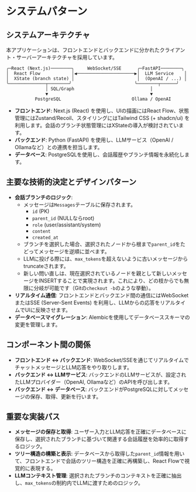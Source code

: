 # システムパターン

## システムアーキテクチャ

本アプリケーションは、フロントエンドとバックエンドに分かれたクライアント・サーバーアーキテクチャを採用しています。

```
╭─React (Next.js)────────╮     WebSocket/SSE      ╭─FastAPI────────╮
│  React Flow            │◀──────────────────────▶│  LLM Service    │
│  XState (branch state) │                        │  (OpenAI / ...) │
╰──────────────┬────────╯                        ╰────────┬──────╯
               │ SQL/Graph                             │
               ▼                                       ▼
           PostgreSQL                           Ollama / OpenAI
```

*   **フロントエンド**: Next.js (React) を使用し、UIの描画にはReact Flow、状態管理にはZustand/Recoil、スタイリングにはTailwind CSS (+ shadcn/ui) を利用します。会話のブランチ状態管理にはXStateの導入が検討されています。
*   **バックエンド**: Python (FastAPI) を使用し、LLMサービス（OpenAI / Ollamaなど）との連携を担当します。
*   **データベース**: PostgreSQLを使用し、会話履歴やブランチ情報を永続化します。

## 主要な技術的決定とデザインパターン

*   **会話ブランチのロジック**:
    *   メッセージは`Messages`テーブルに保存されます。
        *   `id` (PK)
        *   `parent_id` (NULLならroot)
        *   `role` (user/assistant/system)
        *   `content`
        *   `created_at`
    *   ブランチを選択した場合、選択されたノードから根まで`parent_id`をたどってメッセージを逆順に並べます。
    *   LLMに投げる際には、`max_tokens`を超えないように古いメッセージからtruncateされます。
    *   新しい問い直しは、現在選択されているノードを親として新しいメッセージをINSERTすることで実現されます。これにより、どの枝からでも無限に分岐が可能です（Gitの`checkout -b`のような挙動）。
*   **リアルタイム通信**: フロントエンドとバックエンド間の通信にはWebSocketまたはSSE (Server-Sent Events) を利用し、LLMからの応答をリアルタイムでUIに反映させます。
*   **データベースマイグレーション**: Alembicを使用してデータベーススキーマの変更を管理します。

## コンポーネント間の関係

*   **フロントエンド ↔ バックエンド**: WebSocket/SSEを通じてリアルタイムでチャットメッセージとLLM応答をやり取りします。
*   **バックエンド ↔ LLMサービス**: バックエンドのLLMサービスが、設定されたLLMプロバイダー（OpenAI, Ollamaなど）のAPIを呼び出します。
*   **バックエンド ↔ データベース**: バックエンドがPostgreSQLに対してメッセージの保存、取得、更新を行います。

## 重要な実装パス

*   **メッセージの保存と取得**: ユーザー入力とLLM応答を正確にデータベースに保存し、選択されたブランチに基づいて関連する会話履歴を効率的に取得するロジック。
*   **ツリー構造の構築と表示**: データベースから取得した`parent_id`情報を用いて、フロントエンドで会話のツリー構造を正確に再構築し、React Flowで視覚的に表現する。
*   **LLMコンテキスト管理**: 選択されたブランチのコンテキストを正確に抽出し、`max_tokens`の制約内でLLMに渡すためのロジック。
